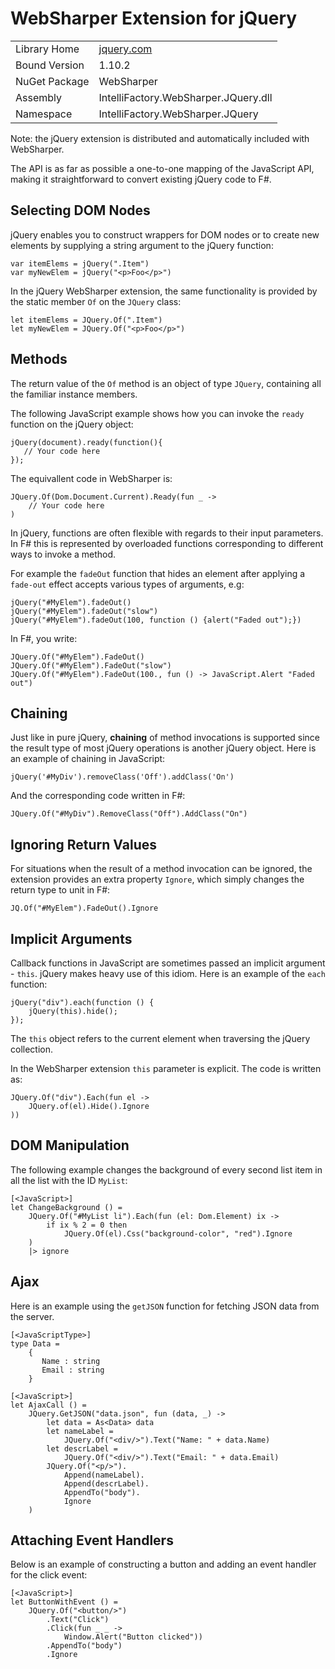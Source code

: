 # WebSharper Extension for jQuery

|               |                                      |
| --------------|--------------------------------------|
| Library Home  | [jquery.com][jq]                     |
| Bound Version | 1.10.2                               |
| NuGet Package | WebSharper                           |
| Assembly      | IntelliFactory.WebSharper.JQuery.dll |
| Namespace     | IntelliFactory.WebSharper.JQuery     |

[jq]: http://jquery.com

Note: the jQuery extension is distributed and automatically included
with WebSharper.

The API is as far as possible a one-to-one mapping of the JavaScript
API, making it straightforward to convert existing jQuery code to F#.

## Selecting DOM Nodes

jQuery enables you to construct wrappers for DOM nodes or to create
new elements by supplying a string argument to the jQuery function:

    var itemElems = jQuery(".Item")
    var myNewElem = jQuery("<p>Foo</p>")

In the jQuery WebSharper extension, the same functionality is provided
by the static member `Of` on the `JQuery` class:

    let itemElems = JQuery.Of(".Item")
    let myNewElem = JQuery.Of("<p>Foo</p>")

## Methods

The return value of the `Of` method is an object of type `JQuery`,
containing all the familiar instance members.

The following JavaScript example shows how you can invoke the `ready`
function on the jQuery object:

    jQuery(document).ready(function(){
       // Your code here
    });
 
The equivallent code in WebSharper is:

    JQuery.Of(Dom.Document.Current).Ready(fun _ ->
        // Your code here
    )

In jQuery, functions are often flexible with regards to their input
parameters.  In F# this is represented by overloaded functions
corresponding to different ways to invoke a method.

For example the `fadeOut` function that hides an element after
applying a `fade-out` effect accepts various types of arguments, e.g:

    jQuery("#MyElem").fadeOut()
    jQuery("#MyElem").fadeOut("slow")
    jQuery("#MyElem").fadeOut(100, function () {alert("Faded out");})

In F#, you write:

    JQuery.Of("#MyElem").FadeOut()
    JQuery.Of("#MyElem").FadeOut("slow")
    JQuery.Of("#MyElem").FadeOut(100., fun () -> JavaScript.Alert "Faded out")

## Chaining

Just like in pure jQuery, __chaining__ of method invocations is
supported since the result type of most jQuery operations is another
jQuery object.  Here is an example of chaining in JavaScript:

    jQuery('#MyDiv').removeClass('Off').addClass('On')

And the corresponding code written in F#:

    JQuery.Of("#MyDiv").RemoveClass("Off").AddClass("On")

## Ignoring Return Values

For situations when the result of a method invocation can be ignored,
the extension provides an extra property `Ignore`, which simply
changes the return type to unit in F#:

    JQ.Of("#MyElem").FadeOut().Ignore

## Implicit Arguments

Callback functions in JavaScript are sometimes passed an implicit
argument - `this`.  jQuery makes heavy use of this idiom.  Here is an
example of the `each` function:

    jQuery("div").each(function () {
        jQuery(this).hide();
    });

The `this` object refers to the current element when traversing the
jQuery collection.

In the WebSharper extension `this` parameter is explicit.  The code is
written as:

    JQuery.Of("div").Each(fun el ->
        JQuery.of(el).Hide().Ignore
    ))

## DOM Manipulation

The following example changes the background of every second list item
in all the list with the ID `MyList`:

    [<JavaScript>]
    let ChangeBackground () =
        JQuery.Of("#MyList li").Each(fun (el: Dom.Element) ix ->
            if ix % 2 = 0 then
                JQuery.Of(el).Css("background-color", "red").Ignore
        )
        |> ignore

## Ajax

Here is an example using the `getJSON` function for fetching JSON data
from the server.

    [<JavaScriptType>]
    type Data =
        {
           Name : string
           Email : string
        }

    [<JavaScript>]
    let AjaxCall () =
        JQuery.GetJSON("data.json", fun (data, _) ->
            let data = As<Data> data
            let nameLabel =
                JQuery.Of("<div/>").Text("Name: " + data.Name)
            let descrLabel =
                JQuery.Of("<div/>").Text("Email: " + data.Email)
            JQuery.Of("<p/>").
                Append(nameLabel).
                Append(descrLabel).
                AppendTo("body").
                Ignore
        )

## Attaching Event Handlers

Below is an example of constructing a button and adding an event
handler for the click event:

    [<JavaScript>]
    let ButtonWithEvent () =
        JQuery.Of("<button/>")
		    .Text("Click")
			.Click(fun _ _ ->
                Window.Alert("Button clicked"))
			.AppendTo("body")
			.Ignore
